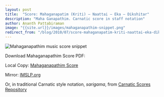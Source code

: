 ```yaml
---
layout: post 
title:  "Score: Mahaganapatim (Kriti) – Naattai – Eka – Dikshitar"
description: "Maha Ganapathim. Carnatic score in staff notation"
author: Ananth Pattabiraman
image: "{{site.url}}/images/mahaganapathim-snippet.png"
redirect_from: "/blog/2010/07/score-mahaganapatim-kriti-naattai-eka-dikshitar/"
---
```


<img class="img-responsive" src="{{site.url}}/images/mahaganapathim-snippet.png" alt="Mahaganapathim music score snippet" />

Download Mahaganapathim Score PDF:

Local Copy: [Mahaganapathim Score]({{site.url}}/download/scores/mahaganapathim-naattai-eka-dikshitar.pdf "Mahaganapathim")

Mirror: [IMSLP.org](https://imslp.org/wiki/Maha_Ganapathim_%28Kriti%29_%28Dikshitar,_Muthuswamy%29)

Or, in traditional Carnatic style notation, *sarigama*, from  [Carnatic Scores Repository](https://ananthp.github.io/carnatic_scores/)

